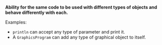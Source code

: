 **Ability for the same code to be used with different types of objects and behave differently with each.**


Examples:
- `println` can accept any type of parameter and print it.
- A `GraphicsProgram` can add any type of graphical object to itself.